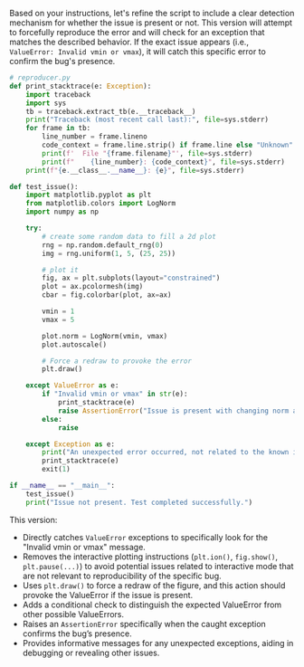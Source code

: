 Based on your instructions, let's refine the script to include a clear detection mechanism for whether the issue is present or not. This version will attempt to forcefully reproduce the error and will check for an exception that matches the described behavior. If the exact issue appears (i.e., `ValueError: Invalid vmin or vmax`), it will catch this specific error to confirm the bug's presence.

```python
# reproducer.py
def print_stacktrace(e: Exception):
    import traceback
    import sys
    tb = traceback.extract_tb(e.__traceback__)
    print("Traceback (most recent call last):", file=sys.stderr)
    for frame in tb:
        line_number = frame.lineno
        code_context = frame.line.strip() if frame.line else "Unknown"
        print(f'  File "{frame.filename}"', file=sys.stderr)
        print(f"    {line_number}: {code_context}", file=sys.stderr)
    print(f"{e.__class__.__name__}: {e}", file=sys.stderr)

def test_issue():
    import matplotlib.pyplot as plt
    from matplotlib.colors import LogNorm
    import numpy as np

    try:
        # create some random data to fill a 2d plot
        rng = np.random.default_rng(0)
        img = rng.uniform(1, 5, (25, 25))

        # plot it
        fig, ax = plt.subplots(layout="constrained")
        plot = ax.pcolormesh(img)
        cbar = fig.colorbar(plot, ax=ax)

        vmin = 1
        vmax = 5

        plot.norm = LogNorm(vmin, vmax)
        plot.autoscale()

        # Force a redraw to provoke the error
        plt.draw()

    except ValueError as e:
        if "Invalid vmin or vmax" in str(e):
            print_stacktrace(e)
            raise AssertionError("Issue is present with changing norm after adding colorbar.") from e
        else:
            raise

    except Exception as e:
        print("An unexpected error occurred, not related to the known issue:")
        print_stacktrace(e)
        exit(1)

if __name__ == "__main__":
    test_issue()
    print("Issue not present. Test completed successfully.")

```

This version:
- Directly catches `ValueError` exceptions to specifically look for the "Invalid vmin or vmax" message.
- Removes the interactive plotting instructions (`plt.ion()`, `fig.show()`, `plt.pause(...)`) to avoid potential issues related to interactive mode that are not relevant to reproducibility of the specific bug.
- Uses `plt.draw()` to force a redraw of the figure, and this action should provoke the ValueError if the issue is present.
- Adds a conditional check to distinguish the expected ValueError from other possible ValueErrors.
- Raises an `AssertionError` specifically when the caught exception confirms the bug’s presence.
- Provides informative messages for any unexpected exceptions, aiding in debugging or revealing other issues.